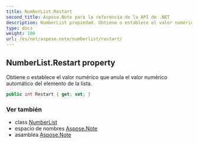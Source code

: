 ```yaml
---
title: NumberList.Restart
second_title: Aspose.Note para la referencia de la API de .NET
description: NumberList propiedad. Obtiene o establece el valor numérico que anula el valor numérico automático del elemento de la lista.
type: docs
weight: 100
url: /es/net/aspose.note/numberlist/restart/
---
```

## NumberList.Restart property

Obtiene o establece el valor numérico que anula el valor numérico automático del elemento de la lista.

```csharp
public int Restart { get; set; }
```

### Ver también

* class [NumberList](../)
* espacio de nombres [Aspose.Note](../../numberlist/)
* asamblea [Aspose.Note](../../../)


